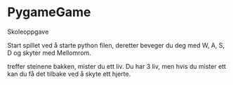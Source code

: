 # PygameGame
Skoleoppgave

Start spillet ved å starte python filen, deretter beveger du deg med W, A, S, D og skyter med Mellomrom.

treffer steinene bakken, mister du ett liv. Du har 3 liv, men hvis du mister ett kan du få det tilbake ved å skyte ett hjerte.
